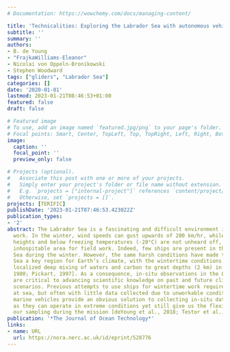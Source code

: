 ```yaml
---
# Documentation: https://wowchemy.com/docs/managing-content/

title: 'Technicalities: Exploring the Labrador Sea with autonomous vehicles'
subtitle: ''
summary: ''
authors:
- B. de Young
- "FrajkaWilliams-Eleanor"
- Nicolai von Oppeln-Bronikowski
- Stephen Woodward
tags: ["gliders", "Labrador Sea"]
categories: []
date: '2020-01-01'
lastmod: 2023-01-21T08:46:53+01:00
featured: false
draft: false

# Featured image
# To use, add an image named `featured.jpg/png` to your page's folder.
# Focal points: Smart, Center, TopLeft, Top, TopRight, Left, Right, BottomLeft, Bottom, BottomRight.
image:
  caption: ''
  focal_point: ''
  preview_only: false

# Projects (optional).
#   Associate this post with one or more of your projects.
#   Simply enter your project's folder or file name without extension.
#   E.g. `projects = ["internal-project"]` references `content/project/deep-learning/index.md`.
#   Otherwise, set `projects = []`.
projects: [TERIFIC]
publishDate: '2023-01-21T07:46:53.423022Z'
publication_types:
- '2'
abstract: The Labrador Sea is a fascinating and difficult environment in which to
  work. In the winter, wind speeds can gust upwards of 200 km/hr, while 10-m wave
  heights and below freezing temperatures (-20°C) are not unheard off, making it an
  inhospitable area for field work. Indeed, few ships are present in the Labrador
  Sea during the winter. However, the same harsh conditions have made the Labrador
  Sea a key region for Earth’s climate, with the wintertime conditions resulting in
  localized deep mixing of waters and carbon to great depths (2 km) in the ocean [Lazier,
  1980; Pickart, 1997]. As a consequence, in-situ observations in the Labrador Sea
  are critical to advancing scientific knowledge on past and future climate change
  scenarios. Previous attempts to use ships for wintertime work required long expeditions
  at sea, but often with little data collected due to unworkable conditions. Autonomous
  marine vehicles provide an obvious solution to collecting in-situ data in the wintertime,
  as they can operate in extreme conditions yet still give us the flexibility to adapt
  our sampling during the mission [deYoung et al., 2018; Testor et al., 2019].
publication: '*The Journal of Ocean Technology*'
links:
- name: URL
  url: https://nora.nerc.ac.uk/id/eprint/528776
---
```

